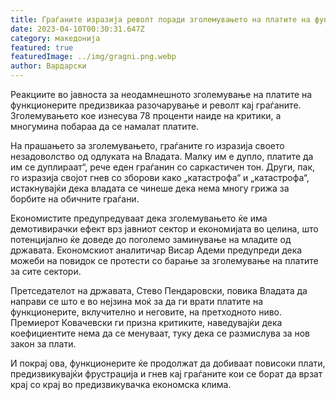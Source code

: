 ```yaml
---
title: Граѓаните изразија револт поради зголемувањето на платите на функционерите
date: 2023-04-10T00:30:31.647Z
category: македонија
featured: true
featuredImage: ../img/gragni.png.webp
author: Вардарски
---
```


Реакциите во јавноста за неодамнешното зголемување на платите на функционерите предизвикаа разочарување и револт кај граѓаните. Зголемувањето кое изнесува 78 проценти наиде на критики, а многумина побараа да се намалат платите.

На прашањето за зголемувањето, граѓаните го изразија своето незадоволство од одлуката на Владата. Малку им е дупло, платите да им се дуплираат“, рече еден граѓанин со саркастичен тон. Други, пак, го изразија својот гнев со зборови како „катастрофа“ и „катастрофа“, истакнувајќи дека владата се чинеше дека нема многу грижа за борбите на обичните граѓани.

Економистите предупредуваат дека зголемувањето ќе има демотивирачки ефект врз јавниот сектор и економијата во целина, што потенцијално ќе доведе до поголемо заминување на младите од државата. Економскиот аналитичар Висар Адеми предупреди дека можеби на повидок се протести со барање за зголемување на платите за сите сектори.

Претседателот на државата, Стево Пендаровски, повика Владата да направи се што е во нејзина моќ за да ги врати платите на функционерите, вклучително и неговите, на претходното ниво. Премиерот Ковачевски ги призна критиките, наведувајќи дека коефициентите нема да се менуваат, туку дека се размислува за нов закон за плати.

И покрај ова, функционерите ќе продолжат да добиваат повисоки плати, предизвикувајќи фрустрација и гнев кај граѓаните кои се борат да врзат крај со крај во предизвикувачка економска клима.
